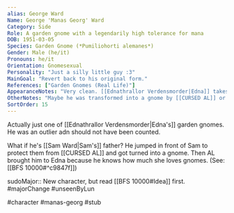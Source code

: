 ```yaml
---
alias: George Ward
Name: George 'Manas Georg' Ward
Category: Side
Role: A garden gnome with a legendarily high tolerance for mana
DOB: 1951-03-05
Species: Garden Gnome (*Pumiliohorti alemanes*)
Gender: Male (he/it)
Pronouns: he/it
Orientation: Gnomesexual
Personality: "Just a silly little guy :3"
MainGoal: "Revert back to his original form."
References: ["Garden Gnomes (Real Life)"]
AppearanceNotes: "Very clean. [[Ednathrallor Verdensmorder|Edna]] takes good care of her hoard."
OtherNotes: "Maybe he was transformed into a gnome by [[CURSED AL]] or [[James Redawić|James]]."
SortOrder: 15
---
```

Actually just one of [[Ednathrallor Verdensmorder|Edna's]] garden gnomes. He was an outlier adn should not have been counted.

What if he's [[Sam Ward|Sam's]] father? He jumped in front of Sam to protect them from [[CURSED AL]] and got turned into a gnome. Then AL brought him to Edna because he knows how much she loves gnomes. (See: [[BFS 10000#^c9847f]])

sudoMajor:: New character, but read [[BFS 10000#Idea]] first.
#majorChange #unseenByLun 

#character #manas-georg #stub 